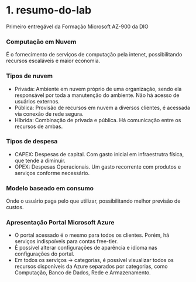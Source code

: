 # 1. resumo-do-lab
Primeiro entregável da Formação Microsoft AZ-900 da DIO

### Computação em Nuvem
É o fornecimento de serviços de computação pela intenet, possibilitando recursos escaláveis e maior economia.
### Tipos de nuvem
- Privada: Ambiente em nuvem próprio de uma organização, sendo ela responsável por toda a manutenção do ambiente. Não há acesso de usuários externos.
- Pública: Provisão de recursos em nuvem a diversos clientes, é acessada via conexão de rede segura.
- Híbrida: Combinação de privada e pública. Há comunicação entre os recursos de ambas.
### Tipos de despesa
- CAPEX: Despesas de capital. Com gasto inicial em infraestrutra física, que tende a diminuir.
- OPEX: Despesas Operacionais. Um gasto recorrente com produtos e serviços conforme necessário.
### Modelo baseado em consumo
Onde o usuário paga pelo que utilizar, possibilitando melhor previsão de custos.
### Apresentação Portal Microsoft Azure
- O portal acessado é o mesmo para todos os clientes. Porém, há serviços indispoíveis para contas free-tier.
- É possível alterar configurações de aparência e idioma nas configurações do portal.
- Em todos os serviços -> categorias, é possível visualizar todos os recursos disponíveis da Azure separados por categorias, como Computação, Banco de Dados, Rede e Armazenamento.
